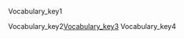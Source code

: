 Vocabulary_key1

Vocabulary_key2[Vocabulary_key3](https://drive.google.com/file/d/1kvkdRwsMVJO_iGfHjRZtFtS8lKOAM8vr/view?usp=sharing)
Vocabulary_key4

